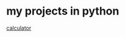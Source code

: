# my projects in python

[calculator](https://github.com/F3L1P3D4RKofc/projetos-em-python/blob/main/calculator.py)
